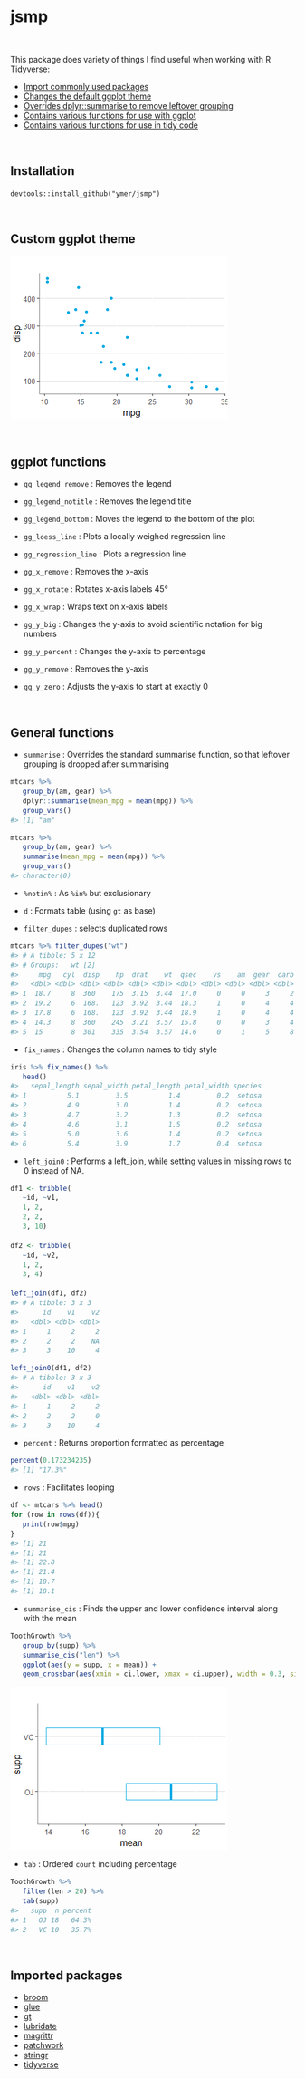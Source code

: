 
<!-- README.md is generated from README.Rmd. Please edit that file -->

# jsmp

<br>

This package does variety of things I find useful when working with R
Tidyverse:

-   [Import commonly used packages](#imported-packages)
-   [Changes the default ggplot theme](#custom-ggplot-theme)
-   [Overrides dplyr::summarise to remove leftover
    grouping](#general-functions)
-   [Contains various functions for use with ggplot](#ggplot-functions)
-   [Contains various functions for use in tidy
    code](#general-functions)

<br>

## Installation

`devtools::install_github("ymer/jsmp")`

<br>

## Custom ggplot theme

![](man/figures/unnamed-chunk-1-1.png)<!-- -->

<br>

## ggplot functions

-   `gg_legend_remove` : Removes the legend

-   `gg_legend_notitle` : Removes the legend title

-   `gg_legend_bottom` : Moves the legend to the bottom of the plot

-   `gg_loess_line` : Plots a locally weighed regression line

-   `gg_regression_line` : Plots a regression line

-   `gg_x_remove` : Removes the x-axis

-   `gg_x_rotate` : Rotates x-axis labels 45°

-   `gg_x_wrap` : Wraps text on x-axis labels

-   `gg_y_big` : Changes the y-axis to avoid scientific notation for big
    numbers

-   `gg_y_percent` : Changes the y-axis to percentage

-   `gg_y_remove` : Removes the y-axis

-   `gg_y_zero` : Adjusts the y-axis to start at exactly 0

<br>

## General functions

-   `summarise` : Overrides the standard summarise function, so that
    leftover grouping is dropped after summarising

``` r
mtcars %>% 
   group_by(am, gear) %>% 
   dplyr::summarise(mean_mpg = mean(mpg)) %>% 
   group_vars()
#> [1] "am"
```

``` r
mtcars %>% 
   group_by(am, gear) %>% 
   summarise(mean_mpg = mean(mpg)) %>% 
   group_vars()
#> character(0)
```

-   `%notin%` : As `%in%` but exclusionary

-   `d` : Formats table (using `gt` as base)

-   `filter_dupes` : selects duplicated rows

``` r
mtcars %>% filter_dupes("wt")
#> # A tibble: 5 x 12
#> # Groups:   wt [2]
#>     mpg   cyl  disp    hp  drat    wt  qsec    vs    am  gear  carb     n
#>   <dbl> <dbl> <dbl> <dbl> <dbl> <dbl> <dbl> <dbl> <dbl> <dbl> <dbl> <int>
#> 1  18.7     8  360    175  3.15  3.44  17.0     0     0     3     2     3
#> 2  19.2     6  168.   123  3.92  3.44  18.3     1     0     4     4     3
#> 3  17.8     6  168.   123  3.92  3.44  18.9     1     0     4     4     3
#> 4  14.3     8  360    245  3.21  3.57  15.8     0     0     3     4     2
#> 5  15       8  301    335  3.54  3.57  14.6     0     1     5     8     2
```

-   `fix_names` : Changes the column names to tidy style

``` r
iris %>% fix_names() %>% 
   head()
#>   sepal_length sepal_width petal_length petal_width species
#> 1          5.1         3.5          1.4         0.2  setosa
#> 2          4.9         3.0          1.4         0.2  setosa
#> 3          4.7         3.2          1.3         0.2  setosa
#> 4          4.6         3.1          1.5         0.2  setosa
#> 5          5.0         3.6          1.4         0.2  setosa
#> 6          5.4         3.9          1.7         0.4  setosa
```

-   `left_join0` : Performs a left_join, while setting values in missing
    rows to 0 instead of NA.

``` r
df1 <- tribble(
   ~id, ~v1,
   1, 2,
   2, 2,
   3, 10)

df2 <- tribble(
   ~id, ~v2,
   1, 2,
   3, 4)

left_join(df1, df2)
#> # A tibble: 3 x 3
#>      id    v1    v2
#>   <dbl> <dbl> <dbl>
#> 1     1     2     2
#> 2     2     2    NA
#> 3     3    10     4
```

``` r
left_join0(df1, df2)
#> # A tibble: 3 x 3
#>      id    v1    v2
#>   <dbl> <dbl> <dbl>
#> 1     1     2     2
#> 2     2     2     0
#> 3     3    10     4
```

-   `percent` : Returns proportion formatted as percentage

``` r
percent(0.173234235)
#> [1] "17.3%"
```

-   `rows` : Facilitates looping

``` r
df <- mtcars %>% head()
for (row in rows(df)){
   print(row$mpg)
}
#> [1] 21
#> [1] 21
#> [1] 22.8
#> [1] 21.4
#> [1] 18.7
#> [1] 18.1
```

-   `summarise_cis` : Finds the upper and lower confidence interval
    along with the mean

``` r
ToothGrowth %>% 
   group_by(supp) %>% 
   summarise_cis("len") %>% 
   ggplot(aes(y = supp, x = mean)) +
   geom_crossbar(aes(xmin = ci.lower, xmax = ci.upper), width = 0.3, size = 0.7, color = c1)
```

![](man/figures/unnamed-chunk-10-1.png)<!-- -->

-   `tab` : Ordered `count` including percentage

``` r
ToothGrowth %>%
   filter(len > 20) %>% 
   tab(supp)
#>   supp  n percent
#> 1   OJ 18   64.3%
#> 2   VC 10   35.7%
```

<br>

## Imported packages

-   [broom](https://github.com/tidymodels/broom)
-   [glue](https://github.com/tidyverse/glue)
-   [gt](https://github.com/rstudio/gt)
-   [lubridate](https://github.com/tidyverse/lubridate)
-   [magrittr](https://github.com/tidyverse/magrittr)
-   [patchwork](https://github.com/thomasp85/patchwork)
-   [stringr](https://stringr.tidyverse.org/)
-   [tidyverse](https://github.com/tidyverse/tidyverse)
